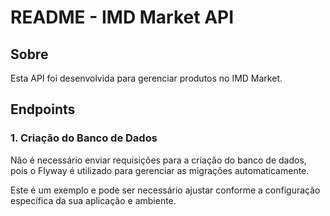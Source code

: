 # README - IMD Market API

## Sobre

Esta API foi desenvolvida para gerenciar produtos no IMD Market.

## Endpoints

### 1. Criação do Banco de Dados

Não é necessário enviar requisições para a criação do banco de dados, pois o Flyway é utilizado para gerenciar as migrações automaticamente.

Este é um exemplo e pode ser necessário ajustar conforme a configuração específica da sua aplicação e ambiente.

